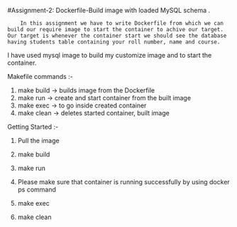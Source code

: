 #Assignment-2: Dockerfile-Build image with loaded MySQL schema .

        In this assignment we have to write Dockerfile from which we can build our require image to start the container to achive our target. Our target is whenever the container start we should see the database having students table containing your roll number, name and course.
I have used mysql image to build my customize image and to start the container.

Makefile commands :-
  1. make build -> builds image from the Dockerfile
  2. make run   -> create and start container from the built image
  3. make exec  ->  to go inside created container
  4. make clean ->  deletes started container, built image  
  
Getting Started :- 
  
1. Pull the image 

2. make build

3. make run

4. Please make sure that container is running successfully by using docker ps command

5. make exec

6. make clean 

